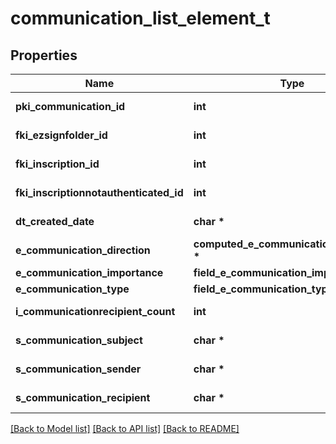 # communication_list_element_t

## Properties
Name | Type | Description | Notes
------------ | ------------- | ------------- | -------------
**pki_communication_id** | **int** | The unique ID of the Communication. | 
**fki_ezsignfolder_id** | **int** | The unique ID of the Ezsignfolder | [optional] 
**fki_inscription_id** | **int** | The unique ID of the Inscription. | [optional] 
**fki_inscriptionnotauthenticated_id** | **int** | The unique ID of the Inscriptionnotauthenticated. | [optional] 
**dt_created_date** | **char \*** | The date and time at which the object was created | 
**e_communication_direction** | **computed_e_communication_direction_t \*** |  | 
**e_communication_importance** | **field_e_communication_importance_t \*** |  | 
**e_communication_type** | **field_e_communication_type_t \*** |  | 
**i_communicationrecipient_count** | **int** | The count of Communicationrecipient | 
**s_communication_subject** | **char \*** | The subject of the Communication | 
**s_communication_sender** | **char \*** | The sender name of the Communication | 
**s_communication_recipient** | **char \*** | The recipients&#39; name of the Communication | 

[[Back to Model list]](../README.md#documentation-for-models) [[Back to API list]](../README.md#documentation-for-api-endpoints) [[Back to README]](../README.md)


